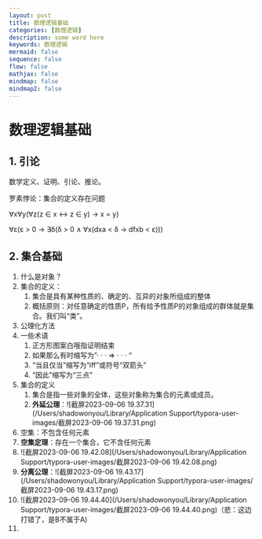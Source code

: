 ```yaml
---
layout: post
title: 数理逻辑基础
categories: [数理逻辑]
description: some word here
keywords: 数理逻辑
mermaid: false
sequence: false
flow: false
mathjax: false
mindmap: false
mindmap2: false
---
```


# 数理逻辑基础

## 1. 引论

数学定义、证明、引论、推论。

罗素悖论：集合的定义存在问题

∀x∀y(∀z(z ∈ x ↔ z ∈ y) → x = y)

∀ε(ε > 0 → ∃δ(δ > 0 ∧ ∀x(dxa < δ → dfxb < ε)))

## 2. 集合基础

1. 什么是对象？
2. 集合的定义：
   1. 集合是具有某种性质的、确定的、互异的对象所组成的整体
   2. 概括原则：对任意确定的性质P，所有给予性质P的对象组成的群体就是集合。我们叫“类”。
3. 公理化方法
4. 一些术语
   1. 正方形图案白哦指证明结束
   2. 如果那么有时缩写为”· · · ⇒ · · · “
   3. “当且仅当”缩写为“iff”或符号“双箭头”
   4. “因此”缩写为“三点”
5. 集合的定义
   1. 集合是指一些对象的全体，这些对象称为集合的元素或成员。
   2. **外延公理**：![截屏2023-09-06 19.37.31](/Users/shadowonyou/Library/Application Support/typora-user-images/截屏2023-09-06 19.37.31.png)
6. 空集：不包含任何元素
7. **空集定理**：存在一个集合，它不含任何元素
8. ![截屏2023-09-06 19.42.08](/Users/shadowonyou/Library/Application Support/typora-user-images/截屏2023-09-06 19.42.08.png)
9. **分离公理**：![截屏2023-09-06 19.43.17](/Users/shadowonyou/Library/Application Support/typora-user-images/截屏2023-09-06 19.43.17.png)
10. ![截屏2023-09-06 19.44.40](/Users/shadowonyou/Library/Application Support/typora-user-images/截屏2023-09-06 19.44.40.png)（悲：这边打错了，是B不属于A)
11. 
